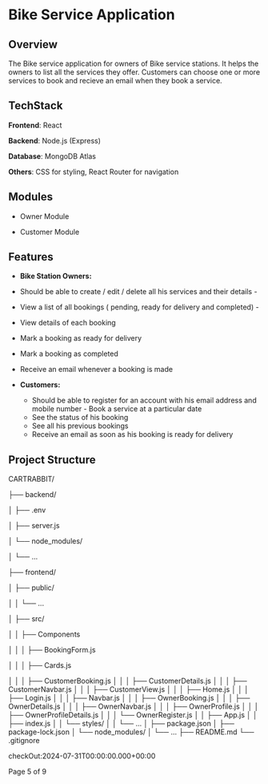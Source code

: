 # Bike Service Application

## Overview

The Bike service application  for owners of Bike service stations. It helps the owners to list all the services
they offer. Customers can choose one or more services to book and recieve an email when they book a service.

## TechStack

**Frontend**: React

**Backend**: Node.js (Express)

**Database**: MongoDB Atlas

**Others**: CSS for styling, React Router for navigation

## Modules
 - Owner Module
 
 - Customer Module

## Features

- **Bike Station Owners:**
- Should be able to create / edit / delete all his services and their details -
- View a list of all bookings ( pending, ready for delivery and completed) -
- View details of each booking
- Mark a booking as ready for delivery
- Mark a booking as completed
- Receive an email whenever a booking is made

- **Customers:**
  - Should be able to register for an account with his email address and mobile number -
    Book a service at a particular date
  - See the status of his booking
  - See all his previous bookings
  - Receive an email as soon as his booking is ready for delivery

## Project Structure
CARTRABBIT/

├── backend/

│   ├── .env

│   ├── server.js

│   └── node_modules/

│       └── ...

├── frontend/

│   ├── public/

│   │   └── ...

│   ├── src/

│   │   ├── Components

│   │   │   ├── BookingForm.js

│   │   │   ├── Cards.js

│   │   │   ├── CustomerBooking.js
│   │   │   ├── CustomerDetails.js
│   │   │   ├── CustomerNavbar.js
│   │   │   ├── CustomerView.js
│   │   │   ├── Home.js
│   │   │   ├── Login.js
│   │   │   ├── Navbar.js
│   │   │   ├── OwnerBooking.js
│   │   │   ├── OwnerDetails.js
│   │   │   ├── OwnerNavbar.js
│   │   │   ├── OwnerProfile.js
│   │   │   ├── OwnerProfileDetails.js
│   │   │   └── OwnerRegister.js
│   │   ├── App.js
│   │   ├── index.js
│   │   └── styles/
│   │       └── ...
│   ├── package.json
│   ├── package-lock.json
│   └── node_modules/
│       └── ...
├── README.md
└── .gitignore


   








checkOut:2024-07-31T00:00:00.000+00:00

Page 5 of 9



